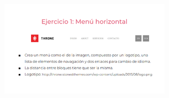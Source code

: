 ![](https://github.com/Sebastian08LR/practicaModeladoEnCaja/blob/ejercicio_1/storage/img/ejercicio_1.png)

